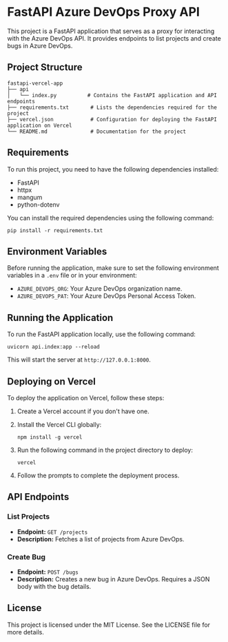 # FastAPI Azure DevOps Proxy API

This project is a FastAPI application that serves as a proxy for interacting with the Azure DevOps API. It provides endpoints to list projects and create bugs in Azure DevOps.

## Project Structure

```
fastapi-vercel-app
├── api
│   └── index.py          # Contains the FastAPI application and API endpoints
├── requirements.txt       # Lists the dependencies required for the project
├── vercel.json            # Configuration for deploying the FastAPI application on Vercel
└── README.md              # Documentation for the project
```

## Requirements

To run this project, you need to have the following dependencies installed:

- FastAPI
- httpx
- mangum
- python-dotenv

You can install the required dependencies using the following command:

```
pip install -r requirements.txt
```

## Environment Variables

Before running the application, make sure to set the following environment variables in a `.env` file or in your environment:

- `AZURE_DEVOPS_ORG`: Your Azure DevOps organization name.
- `AZURE_DEVOPS_PAT`: Your Azure DevOps Personal Access Token.

## Running the Application

To run the FastAPI application locally, use the following command:

```
uvicorn api.index:app --reload
```

This will start the server at `http://127.0.0.1:8000`.

## Deploying on Vercel

To deploy the application on Vercel, follow these steps:

1. Create a Vercel account if you don't have one.
2. Install the Vercel CLI globally:

   ```
   npm install -g vercel
   ```

3. Run the following command in the project directory to deploy:

   ```
   vercel
   ```

4. Follow the prompts to complete the deployment process.

## API Endpoints

### List Projects

- **Endpoint:** `GET /projects`
- **Description:** Fetches a list of projects from Azure DevOps.

### Create Bug

- **Endpoint:** `POST /bugs`
- **Description:** Creates a new bug in Azure DevOps. Requires a JSON body with the bug details.

## License

This project is licensed under the MIT License. See the LICENSE file for more details.